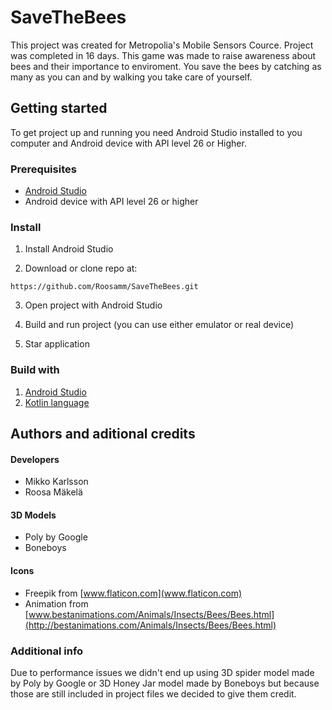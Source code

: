# SaveTheBees

This project was created for Metropolia's Mobile Sensors Cource. Project was completed in 16 days.
This game was made to raise awareness about bees and their importance to enviroment. You save the bees by catching as many as you can and by walking you take care of yourself.

## Getting started

To get project up and running you need Android Studio installed to you computer and Android device with API level 26 or Higher.

### Prerequisites

* [Android Studio](https://developer.android.com/studio/)
* Android device with API level 26 or higher

### Install

1. Install Android Studio

2. Download or clone repo at:
```
https://github.com/Roosamm/SaveTheBees.git
```
3. Open project with Android Studio

4. Build and run project (you can use either emulator or real device)

5. Star application

### Build with

1. [Android Studio](https://developer.android.com/studio/)
2. [Kotlin language](https://kotlinlang.org)

## Authors and aditional credits

#### Developers
* Mikko Karlsson
* Roosa Mäkelä

#### 3D Models
* Poly by Google
* Boneboys

#### Icons

* Freepik from [www.flaticon.com](www.flaticon.com)
* Animation from [www.bestanimations.com/Animals/Insects/Bees/Bees.html](http://bestanimations.com/Animals/Insects/Bees/Bees.html)

### Additional info

Due to performance issues we didn't end up using 3D spider model made by Poly by Google or 3D Honey Jar model made by Boneboys but because those are still included in project files we decided to give them credit.
